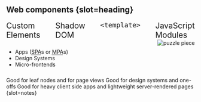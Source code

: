 ## Web components {slot=heading}

<div id="technologies">
  <figure-img src="images/code.svg" alt="angle brackets, representing html code" height="150">Custom Elements</figure-img>
  <figure-img src="images/container.svg" alt="hexagon, representing encapsulation" height="150">Shadow DOM</figure-img>
  <figure-img src="images/stack.svg" alt="stacked platforms, representing templates" width="150"><code>&lt;template></code></figure-img>
  <figure-img src="images/ship.svg" alt="cargo ship, representing modules" height="150">JavaScript Modules</figure-img>
</div>

<div id="uses" reveal>

  - Apps (<abbr title="single page application">SPA</abbr>s or <abbr 
    title="multipage application">MPA</abbr>s)
  - Design Systems
  - Micro-frontends

  <img alt="puzzle piece"
       src="images/puzzle.svg">
</div>

Good for leaf nodes and for page views
Good for design systems and one-offs
Good for heavy client side apps and lightweight server-rendered pages
{slot=notes}

<style>
p { display: contents; }

#technologies {
  display: flex;
  place-content: start center;
  max-width: 100%;
  margin-inline: auto;
  gap: 40px;
}

figure-img {
  --caption-align: center;
  --margin: 0;
  font-size: 1.5em;
}

@media (width <= 500px) {
  #technologies {
    gap: 10px;
  }
  figure-img {
    scale: .75;
  }
}

#uses {
  display: flex;
  justify-content: space-between;
  align-items: center;
}

#uses img {
  max-height: 40vh;
  aspect-ratio: 1;
}
</style>
